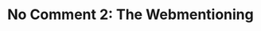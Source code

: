 ---
layout: bookmark
title: 'No Comment 2: The Webmentioning'
tags:
  - Bookmarks
  - IndieWeb
created: '2022-08-08T22:50:10.000Z'
link: https://lukeb.co.uk/blog/2022/06/28/no-comment-2-the-webmentioning
id: 552296996
image: https://lukeb.co.uk/static/images/logo-banner.png
---